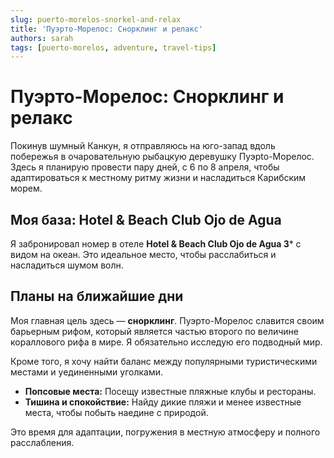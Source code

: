 ```yaml
---
slug: puerto-morelos-snorkel-and-relax
title: 'Пуэрто-Морелос: Снорклинг и релакс'
authors: sarah
tags: [puerto-morelos, adventure, travel-tips]
---
```


# Пуэрто-Морелос: Снорклинг и релакс

Покинув шумный Канкун, я отправляюсь на юго-запад вдоль побережья в очаровательную рыбацкую деревушку Пуэрto-Морелос. Здесь я планирую провести пару дней, с 6 по 8 апреля, чтобы адаптироваться к местному ритму жизни и насладиться Карибским морем.

## Моя база: Hotel & Beach Club Ojo de Agua

Я забронировал номер в отеле **Hotel & Beach Club Ojo de Agua 3*** с видом на океан. Это идеальное место, чтобы расслабиться и насладиться шумом волн.

## Планы на ближайшие дни

Моя главная цель здесь — **снорклинг**. Пуэрто-Морелос славится своим барьерным рифом, который является частью второго по величине кораллового рифа в мире. Я обязательно исследую его подводный мир.

Кроме того, я хочу найти баланс между популярными туристическими местами и уединенными уголками.

*   **Попсовые места:** Посещу известные пляжные клубы и рестораны.
*   **Тишина и спокойствие:** Найду дикие пляжи и менее известные места, чтобы побыть наедине с природой.

Это время для адаптации, погружения в местную атмосферу и полного расслабления.
